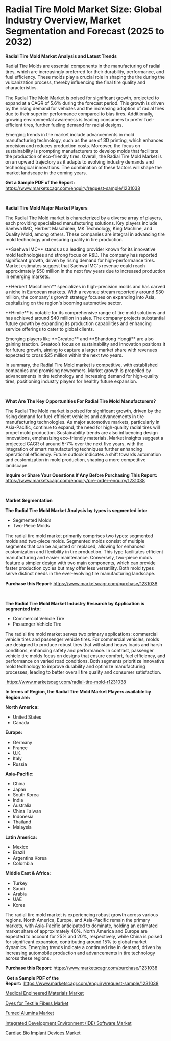<p><h1>Radial Tire Mold Market Size: Global Industry Overview, Market Segmentation and Forecast (2025 to 2032)</h1></p><p><strong>Radial Tire Mold Market Analysis and Latest Trends</strong></p>
<p><p>Radial Tire Molds are essential components in the manufacturing of radial tires, which are increasingly preferred for their durability, performance, and fuel efficiency. These molds play a crucial role in shaping the tire during the vulcanization process, thereby influencing the final tire quality and characteristics.</p><p>The Radial Tire Mold Market is poised for significant growth, projected to expand at a CAGR of 5.6% during the forecast period. This growth is driven by the rising demand for vehicles and the increasing adoption of radial tires due to their superior performance compared to bias tires. Additionally, growing environmental awareness is leading consumers to prefer fuel-efficient tires, further fueling demand for radial designs.</p><p>Emerging trends in the market include advancements in mold manufacturing technology, such as the use of 3D printing, which enhances precision and reduces production costs. Moreover, the focus on sustainability is prompting manufacturers to develop molds that facilitate the production of eco-friendly tires. Overall, the Radial Tire Mold Market is on an upward trajectory as it adapts to evolving industry demands and technological innovations. The combination of these factors will shape the market landscape in the coming years.</p></p>
<p><strong>Get a Sample PDF of the Report:&nbsp;</strong> <a href="https://www.marketscagr.com/enquiry/request-sample/1231038?utm_campaign=2126&utm_medium=2&utm_source=Github&utm_content=ia&utm_term=30012025&utm_id=radial-tire-mold">https://www.marketscagr.com/enquiry/request-sample/1231038</a></p>
<p>&nbsp;</p>
<p><strong>Radial Tire Mold Major Market Players</strong></p>
<p><p>The Radial Tire Mold market is characterized by a diverse array of players, each providing specialized manufacturing solutions. Key players include Saehwa IMC, Herbert Maschinen, MK Technology, King Machine, and Quality Mold, among others. These companies are integral in advancing tire mold technology and ensuring quality in tire production.</p><p>**Saehwa IMC** stands as a leading provider known for its innovative mold technologies and strong focus on R&D. The company has reported significant growth, driven by rising demand for high-performance tires. Market estimates suggest that Saehwa IMC's revenue could reach approximately $50 million in the next few years due to increased production in emerging markets.</p><p>**Herbert Maschinen** specializes in high-precision molds and has carved a niche in European markets. With a revenue stream reportedly around $30 million, the company's growth strategy focuses on expanding into Asia, capitalizing on the region's booming automotive sector.</p><p>**Himile** is notable for its comprehensive range of tire mold solutions and has achieved around $40 million in sales. The company projects substantial future growth by expanding its production capabilities and enhancing service offerings to cater to global clients.</p><p>Emerging players like **Greatoo** and **Shandong Hongji** are also gaining traction. Greatoo’s focus on sustainability and innovation positions it for future growth, aiming to capture a larger market share with revenues expected to cross $25 million within the next two years.</p><p>In summary, the Radial Tire Mold market is competitive, with established companies and promising newcomers. Market growth is propelled by advancements in tire technology and increasing demand for high-quality tires, positioning industry players for healthy future expansion.</p></p>
<p>&nbsp;</p>
<p><strong>What Are The Key Opportunities For Radial Tire Mold Manufacturers?</strong></p>
<p><p>The Radial Tire Mold market is poised for significant growth, driven by the rising demand for fuel-efficient vehicles and advancements in tire manufacturing technologies. As major automotive markets, particularly in Asia-Pacific, continue to expand, the need for high-quality radial tires will propel mold production. Sustainability trends are also influencing design innovations, emphasizing eco-friendly materials. Market insights suggest a projected CAGR of around 5-7% over the next five years, with the integration of smart manufacturing techniques further enhancing operational efficiency. Future outlook indicates a shift towards automation and customization in mold production, shaping a more competitive landscape.</p></p>
<p><strong>Inquire or Share Your Questions If Any Before Purchasing This Report:</strong> <a href="https://www.marketscagr.com/enquiry/pre-order-enquiry/1231038?utm_campaign=2126&utm_medium=2&utm_source=Github&utm_content=ia&utm_term=30012025&utm_id=radial-tire-mold">https://www.marketscagr.com/enquiry/pre-order-enquiry/1231038</a></p>
<p>&nbsp;</p>
<p><strong>Market Segmentation</strong></p>
<p><strong>The Radial Tire Mold Market Analysis by types is segmented into:</strong></p>
<p><ul><li>Segmented Molds</li><li>Two-Piece Molds</li></ul></p>
<p><p>The radial tire mold market primarily comprises two types: segmented molds and two-piece molds. Segmented molds consist of multiple segments that can be adjusted or replaced, allowing for enhanced customization and flexibility in tire production. This type facilitates efficient manufacturing and easier maintenance. Conversely, two-piece molds feature a simpler design with two main components, which can provide faster production cycles but may offer less versatility. Both mold types serve distinct needs in the ever-evolving tire manufacturing landscape.</p></p>
<p><strong>Purchase this Report:&nbsp;</strong><a href="https://www.marketscagr.com/purchase/1231038?utm_campaign=2126&utm_medium=2&utm_source=Github&utm_content=ia&utm_term=30012025&utm_id=radial-tire-mold">https://www.marketscagr.com/purchase/1231038</a></p>
<p>&nbsp;</p>
<p><strong>The Radial Tire Mold Market Industry Research by Application is segmented into:</strong></p>
<p><ul><li>Commercial Vehicle Tire</li><li>Passenger Vehicle Tire</li></ul></p>
<p><p>The radial tire mold market serves two primary applications: commercial vehicle tires and passenger vehicle tires. For commercial vehicles, molds are designed to produce robust tires that withstand heavy loads and harsh conditions, enhancing safety and performance. In contrast, passenger vehicle tire molds focus on designs that ensure comfort, fuel efficiency, and performance on varied road conditions. Both segments prioritize innovative mold technology to improve durability and optimize manufacturing processes, leading to better overall tire quality and consumer satisfaction.</p></p>
<p><a href="https://www.marketscagr.com/radial-tire-mold-r1231038?utm_campaign=2126&utm_medium=2&utm_source=Github&utm_content=ia&utm_term=30012025&utm_id=radial-tire-mold">&nbsp;https://www.marketscagr.com/radial-tire-mold-r1231038</a></p>
<p><strong>In terms of Region, the Radial Tire Mold Market Players available by Region are:</strong></p>
<p>
    <p> <strong> North America: </strong>
        <ul>
            <li>United States</li>
            <li>Canada</li>
        </ul>
        </p> 
    <p> <strong> Europe: </strong>
        <ul>
            <li>Germany</li>
            <li>France</li>
            <li>U.K.</li>
            <li>Italy</li>
            <li>Russia</li>
        </ul>
        </p> 
    <p> <strong> Asia-Pacific: </strong>
        <ul>
            <li>China</li>
            <li>Japan</li>
            <li>South Korea</li>
            <li>India</li>
            <li>Australia</li>
            <li>China Taiwan</li>
            <li>Indonesia</li>
            <li>Thailand</li>
            <li>Malaysia</li>
        </ul>
        </p> 
    <p> <strong> Latin America: </strong>
        <ul>
            <li>Mexico</li>
            <li>Brazil</li>
            <li>Argentina Korea</li>
            <li>Colombia</li>
        </ul>
        </p> 
    <p> <strong> Middle East & Africa: </strong>
        <ul>
            <li>Turkey</li>
            <li>Saudi</li>
            <li>Arabia</li>
            <li>UAE</li>
            <li>Korea</li>
        </ul>
    </p>
    </p>
<p><p>The radial tire mold market is experiencing robust growth across various regions. North America, Europe, and Asia-Pacific remain the primary markets, with Asia-Pacific anticipated to dominate, holding an estimated market share of approximately 40%. North America and Europe are expected to account for 25% and 20%, respectively, while China is poised for significant expansion, contributing around 15% to global market dynamics. Emerging trends indicate a continued rise in demand, driven by increasing automobile production and advancements in tire technology across these regions.</p></p>
<p><strong>Purchase this Report: </strong><a href="https://www.marketscagr.com/purchase/1231038?utm_campaign=2126&utm_medium=2&utm_source=Github&utm_content=ia&utm_term=30012025&utm_id=radial-tire-mold">https://www.marketscagr.com/purchase/1231038</a></p>
<p>&nbsp;<strong>Get a Sample PDF of the Report:&nbsp;&nbsp;</strong><a href="https://www.marketscagr.com/enquiry/request-sample/1231038?utm_campaign=2126&utm_medium=2&utm_source=Github&utm_content=ia&utm_term=30012025&utm_id=radial-tire-mold">https://www.marketscagr.com/enquiry/request-sample/1231038</a></p>
<p><strong></strong></p>
<p><p><a href="https://github.com/genayziben/Market-Research-Report-List-1/blob/main/medical-engineered-materials-market.md?utm_campaign=2126&utm_medium=2&utm_source=Github&utm_content=ia&utm_term=30012025&utm_id=radial-tire-mold">Medical Engineered Materials Market</a></p><p><a href="https://www.linkedin.com/pulse/future-market-trends-dyes-textile-fibers-forecasting-size-share-deqfc?utm_campaign=2126&utm_medium=2&utm_source=Github&utm_content=ia&utm_term=30012025&utm_id=radial-tire-mold">Dyes for Textile Fibers Market</a></p><p><a href="https://github.com/binnazcassam/Market-Research-Report-List-1/blob/main/fumed-alumina-market.md?utm_campaign=2126&utm_medium=2&utm_source=Github&utm_content=ia&utm_term=30012025&utm_id=radial-tire-mold">Fumed Alumina Market</a></p><p><a href="https://www.linkedin.com/pulse/integrated-development-environment-ide-software-market-spectrum-bepyc?utm_campaign=2126&utm_medium=2&utm_source=Github&utm_content=ia&utm_term=30012025&utm_id=radial-tire-mold">Integrated Development Environment (IDE) Software Market</a></p><p><a href="https://www.linkedin.com/pulse/key-metrics-cardiac-bio-implant-devices-market-report-g2iyc?utm_campaign=2126&utm_medium=2&utm_source=Github&utm_content=ia&utm_term=30012025&utm_id=radial-tire-mold">Cardiac Bio Implant Devices Market</a></p></p>